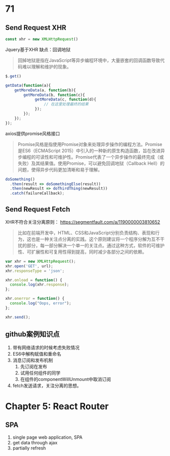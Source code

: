 # 71
## Send Request XHR
``` js
const xhr = new XMLHttpRequest()
```
Jquery基于XHR
缺点：回调地狱
> 回掉地狱是指在JavaScript等异步编程环境中，大量嵌套的回调函数导致代码难以理解和维护的现象。
``` js
$.get()

getData(function(a){
    getMoreData(a, function(b){
        getMoreData(b, function(c){
             getMoreData(c, function(d){
                 // 在这里处理最终的结果
             });
        });
    });
});
```
axios提供promise风格接口
> Promise风格是指使用Promise对象来处理异步操作的编程方法。Promise是ES6（ECMAScript 2015）中引入的一种新的原生构造函数，旨在改进异步编程的可读性和可维护性。Promise代表了一个异步操作的最终完成（或失败）及其结果值。使用Promise，可以避免回调地狱（Callback Hell）的问题，使得异步代码更加清晰和易于理解。
```js
doSomething()
  .then(result => doSomethingElse(result))
  .then(newResult => doThirdThing(newResult))
  .catch(failureCallback);
```

## Send Request Fetch
XHR不符合关注分离原则：
https://segmentfault.com/a/1190000003810652
> 比如在前端开发中，HTML、CSS和JavaScript分别负责结构、表现和行为，这也是一种关注点分离的实践。这个原则建议将一个程序分解为互不干扰的部分，每一部分解决一个单一的关注点。通过这种方式，软件的可维护性、可扩展性和可复用性得到提高，同时减少各部分之间的依赖。

``` js
var xhr = new XMLHttpRequest();
xhr.open('GET', url);
xhr.responseType = 'json';

xhr.onload = function() {
  console.log(xhr.response);
};

xhr.onerror = function() {
  console.log("Oops, error");
};

xhr.send();
```

## github案例知识点

1. 带有网络请求的时候考虑失败情况
2. ES6中解构赋值和重命名
3. 消息订阅和发布机制
   1. 先订阅在发布
   2. 试用任何组件的同学
   3. 在组件的componentWillUnmount中取消订阅
4. fetch发送请求，关注分离的思想。

# Chapter 5: React Router

## SPA
1. single page web application, SPA
2. get data through ajax 
3. partially refresh
